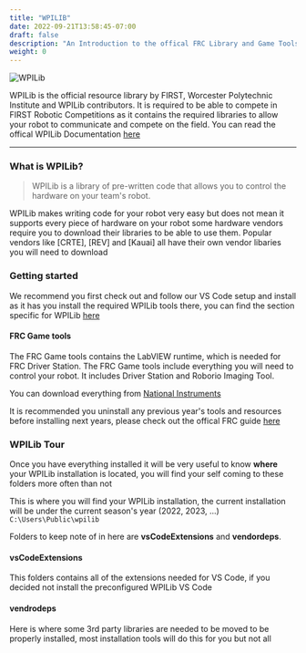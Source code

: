 ```yaml
---
title: "WPILIB"
date: 2022-09-21T13:58:45-07:00
draft: false
description: "An Introduction to the offical FRC Library and Game Tools"
weight: 0
---
```


![WPILib](/images/WPILib-Logo.png?width=150px&height=150px)

WPILib is the official resource library by FIRST, Worcester Polytechnic Institute and WPILib contributors. It is required to be able to compete in FIRST Robotic Competitions as it contains the required libraries to allow your robot to communicate and compete on the field. You can read the offical WPILib Documentation [here](https://docs.wpilib.org/)

---

### What is WPILib?
> WPILib is a library of pre-written code that allows you to control the hardware on your team's robot. 

WPILib makes writing code for your robot very easy but does not mean it supports every piece of hardware on your robot some hardware vendors require you to download their libraries to be able to use them. Popular vendors like [CRTE], [REV] and [Kauai] all have their own vendor libaries you will need to download


### Getting started

We recommend you first check out and follow our VS Code setup and install as it has you install the required WPILib tools there, you can find the section specific for WPILib [here](/introduction/vscode/#downloading-wpi-support-for-frc)

#### FRC Game tools

The FRC Game tools contains the LabVIEW runtime, which is needed for FRC Driver Station. The FRC Game tools include everything you will need to control your robot. It includes Driver Station and Roborio Imaging Tool.

You can download everything from [National Instruments](https://www.ni.com/en-us/support/downloads/drivers/download.frc-game-tools.html)

It is recommended you uninstall any previous year's tools and resources before installing next years, please check out the offical FRC guide [here](https://docs.wpilib.org/en/stable/docs/zero-to-robot/step-2/frc-game-tools.html#uninstall-old-versions-recommended)

### WPILib Tour

Once you have everything installed it will be very useful to know **where** your WPILib installation is located, you will find your self coming to these folders more often than not

This is where you will find your WPILib installation, the current installation will be under the current season's year (2022, 2023, ...)
`C:\Users\Public\wpilib`

Folders to keep note of in here are **vsCodeExtensions** and **vendordeps**.

#### vsCodeExtensions
This folders contains all of the extensions needed for VS Code, if you decided not install the preconfigured WPILib VS Code

#### vendrodeps
Here is where some 3rd party libraries are needed to be moved to be properly installed, most installation tools will do this for you but not all


